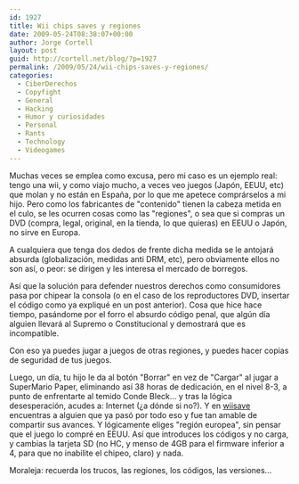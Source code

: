 ```yaml
---
id: 1927
title: Wii chips saves y regiones
date: 2009-05-24T08:38:07+00:00
author: Jorge Cortell
layout: post
guid: http://cortell.net/blog/?p=1927
permalink: /2009/05/24/wii-chips-saves-y-regiones/
categories:
  - CiberDerechos
  - Copyfight
  - General
  - Hacking
  - Humor y curiosidades
  - Personal
  - Rants
  - Technology
  - Videogames
---
```

Muchas veces se emplea como excusa, pero mi caso es un ejemplo real: tengo una wii, y como viajo mucho, a veces veo juegos (Japón, EEUU, etc) que molan y no están en España, por lo que me apetece comprárselos a mi hijo. Pero como los fabricantes de "contenido" tienen la cabeza metida en el culo, se les ocurren cosas como las "regiones", o sea que si compras un DVD (compra, legal, original, en la tienda, lo que quieras) en EEUU o Japón, no sirve en Europa.

A cualquiera que tenga dos dedos de frente dicha medida se le antojará absurda (globalización, medidas anti DRM, etc), pero obviamente ellos no son así, o peor: se dirigen y les interesa el mercado de borregos.

Así que la solución para defender nuestros derechos como consumidores pasa por chipear la consola (o en el caso de los reproductores DVD, insertar el código como ya expliqué en un post anterior). Cosa que hice hace tiempo, pasándome por el forro el absurdo código penal, que algún día alguien llevará al Supremo o Constitucional y demostrará que es incompatible.

Con eso ya puedes jugar a juegos de otras regiones, y puedes hacer copias de seguridad de tus juegos. 

Luego, un día, tu hijo le da al botón "Borrar" en vez de "Cargar" al jugar a SuperMario Paper, eliminando así 38 horas de dedicación, en el nivel 8-3, a punto de enfrentarte al temido Conde Bleck... y tras la lógica desesperación, acudes a: Internet (¿a dónde si no?). Y en <a title="http://www.wiisave.com/faq/" href="http://www.wiisave.com/faq/" target="_blank">wiisave</a> encuentras a alguien que ya pasó por todo eso y fue tan amable de compartir sus avances. Y lógicamente eliges "región europea", sin pensar que el juego lo compré en EEUU. Así que introduces los códigos y no carga, y cambias la tarjeta SD (no HC, y menso de 4GB para el firmware inferior a 4, para que no inabilite el chipeo, claro) y nada. 

Moraleja: recuerda los trucos, las regiones, los códigos, las versiones...